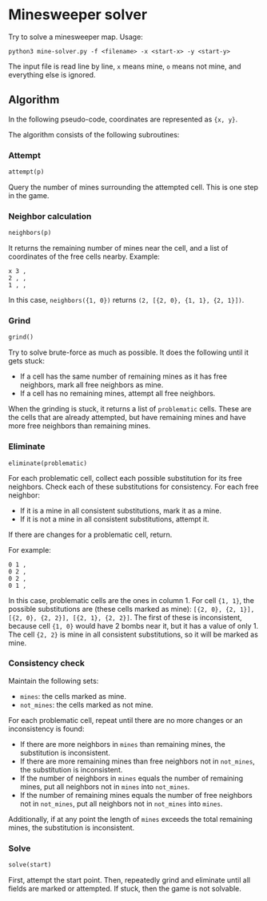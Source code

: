 # Minesweeper solver

Try to solve a minesweeper map. Usage:

```
python3 mine-solver.py -f <filename> -x <start-x> -y <start-y>
```

The input file is read line by line, `x` means mine, `o` means not mine, and
everything else is ignored.

## Algorithm

In the following pseudo-code, coordinates are represented as `{x, y}`.

The algorithm consists of the following subroutines:

### Attempt

```python
attempt(p)
```

Query the number of mines surrounding the attempted cell. This is one step in
the game.

### Neighbor calculation

```python
neighbors(p)
```

It returns the remaining number of mines near the cell, and a list of
coordinates of the free cells nearby. Example:

```
x 3 ,
2 , ,
1 , ,
```

In this case, `neighbors({1, 0})` returns `(2, [{2, 0}, {1, 1}, {2, 1}])`.

### Grind

```python
grind()
```

Try to solve brute-force as much as possible. It does the following until it
gets stuck:

* If a cell has the same number of remaining mines as it has free neighbors, mark
  all free neighbors as mine.
* If a cell has no remaining mines, attempt all free neighbors.

When the grinding is stuck, it returns a list of `problematic` cells. These are
the cells that are already attempted, but have remaining mines and have more
free neighbors than remaining mines.

### Eliminate

```pthon
eliminate(problematic)
```

For each problematic cell, collect each possible substitution for its free
neighbors. Check each of these substitutions for consistency. For each free
neighbor:

* If it is a mine in all consistent substitutions, mark it as a mine.
* If it is not a mine in all consistent substitutions, attempt it.

If there are changes for a problematic cell, return.

For example:

```
0 1 ,
0 2 ,
0 2 ,
0 1 ,
```

In this case, problematic cells are the ones in column 1. For cell `{1, 1}`,
the possible substitutions are (these cells marked as mine): `[{2, 0}, {2, 1}],
[{2, 0}, {2, 2}], [{2, 1}, {2, 2}]`. The first of these is inconsistent,
because cell `{1, 0}` would have 2 bombs near it, but it has a value of only 1.
The cell `{2, 2}` is mine in all consistent substitutions, so it will be marked
as mine.

### Consistency check

Maintain the following sets:

* `mines`: the cells marked as mine.
* `not_mines`: the cells marked as not mine.

For each problematic cell, repeat until there are no more changes or an
inconsistency is found:

* If there are more neighbors in `mines` than remaining mines, the substitution
  is inconsistent.
* If there are more remaining mines than free neighbors not in `not_mines`, the
  substitution is inconsistent.
* If the number of neighbors in `mines` equals the number of remaining mines,
  put all neighbors not in `mines` into `not_mines`.
* If the number of remaining mines equals the number of free neighbors not in
  `not_mines`, put all neighbors not in `not_mines` into `mines`.

Additionally, if at any point the length of `mines` exceeds the total remaining
mines, the substitution is inconsistent.

### Solve

```python
solve(start)
```

First, attempt the start point. Then, repeatedly grind and eliminate until all
fields are marked or attempted. If stuck, then the game is not solvable.

